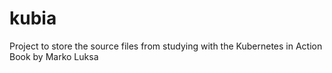 # kubia

Project to store the source files from studying with the Kubernetes in Action Book by Marko Luksa
